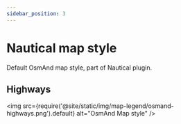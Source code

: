 ```yaml
---
sidebar_position: 3
---
```


# Nautical map style
Default OsmAnd map style, part of Nautical plugin.

## Highways
<img src={require('@site/static/img/map-legend/osmand-highways.png').default} alt="OsmAnd Map style" />
